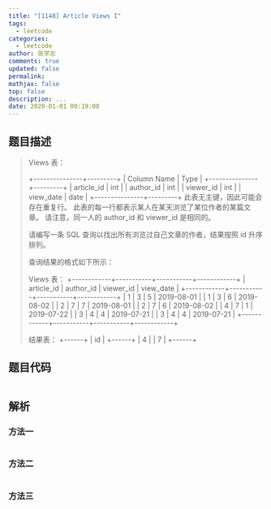 ```yaml
---
title: "[1148] Article Views I"
tags:
  - leetcode
categories:
  - leetcode
author: 张学志
comments: true
updated: false
permalink:
mathjax: false
top: false
description: ...
date: 2020-01-01 00:19:08
---
```


## 题目描述

> Views 表： 
> 
> 
> +---------------+---------+
> | Column Name   | Type    |
> +---------------+---------+
> | article_id    | int     |
> | author_id     | int     |
> | viewer_id     | int     |
> | view_date     | date    |
> +---------------+---------+
> 此表无主键，因此可能会存在重复行。
> 此表的每一行都表示某人在某天浏览了某位作者的某篇文章。
> 请注意，同一人的 author_id 和 viewer_id 是相同的。
> 
> 
> 
> 
> 请编写一条 SQL 查询以找出所有浏览过自己文章的作者，结果按照 id 升序排列。 
> 
> 查询结果的格式如下所示： 
> 
> 
> Views 表：
> +------------+-----------+-----------+------------+
> | article_id | author_id | viewer_id | view_date  |
> +------------+-----------+-----------+------------+
> | 1          | 3         | 5         | 2019-08-01 |
> | 1          | 3         | 6         | 2019-08-02 |
> | 2          | 7         | 7         | 2019-08-01 |
> | 2          | 7         | 6         | 2019-08-02 |
> | 4          | 7         | 1         | 2019-07-22 |
> | 3          | 4         | 4         | 2019-07-21 |
> | 3          | 4         | 4         | 2019-07-21 |
> +------------+-----------+-----------+------------+
> 
> 结果表：
> +------+
> | id   |
> +------+
> | 4    |
> | 7    |
> +------+
> 
> 

## 题目代码

```cpp

```

## 解析

### 方法一

```cpp

```

### 方法二

```cpp

```

### 方法三

```cpp

```

